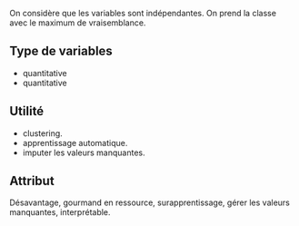 On considère que les variables sont indépendantes. On prend la classe avec le maximum de vraisemblance.

## Type de variables

* quantitative
* quantitative
## Utilité

* clustering.
* apprentissage automatique.
* imputer les valeurs manquantes.
## Attribut

Désavantage, gourmand en ressource, surapprentissage, gérer les valeurs manquantes, interprétable.